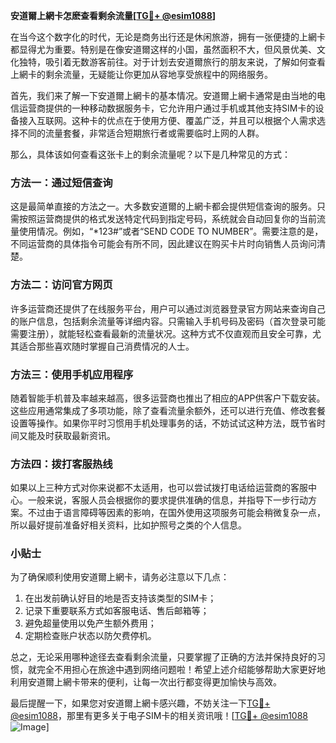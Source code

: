 **安道爾上網卡怎麽查看剩余流量[[TG💪+ @esim1088](https://t.me/s/esim1088)]**

在当今这个数字化的时代，无论是商务出行还是休闲旅游，拥有一张便捷的上網卡都显得尤为重要。特别是在像安道爾这样的小国，虽然面积不大，但风景优美、文化独特，吸引着无数游客前往。对于计划去安道爾旅行的朋友来说，了解如何查看上網卡的剩余流量，无疑能让你更加从容地享受旅程中的网络服务。

首先，我们来了解一下安道爾上網卡的基本情况。安道爾上網卡通常是由当地的电信运营商提供的一种移动数据服务卡，它允许用户通过手机或其他支持SIM卡的设备接入互联网。这种卡的优点在于使用方便、覆盖广泛，并且可以根据个人需求选择不同的流量套餐，非常适合短期旅行者或需要临时上网的人群。

那么，具体该如何查看这张卡上的剩余流量呢？以下是几种常见的方式：

### 方法一：通过短信查询

这是最简单直接的方法之一。大多数安道爾的上網卡都会提供短信查询的服务。只需按照运营商提供的格式发送特定代码到指定号码，系统就会自动回复你的当前流量使用情况。例如，“*123#”或者“SEND CODE TO NUMBER”。需要注意的是，不同运营商的具体指令可能会有所不同，因此建议在购买卡片时向销售人员询问清楚。

### 方法二：访问官方网页

许多运营商还提供了在线服务平台，用户可以通过浏览器登录官方网站来查询自己的账户信息，包括剩余流量等详细内容。只需输入手机号码及密码（首次登录可能需要注册），就能轻松查看最新的流量状况。这种方式不仅直观而且安全可靠，尤其适合那些喜欢随时掌握自己消费情况的人士。

### 方法三：使用手机应用程序

随着智能手机普及率越来越高，很多运营商也推出了相应的APP供客户下载安装。这些应用通常集成了多项功能，除了查看流量余额外，还可以进行充值、修改套餐设置等操作。如果你平时习惯用手机处理事务的话，不妨试试这种方法，既节省时间又能及时获取最新资讯。

### 方法四：拨打客服热线

如果以上三种方式对你来说都不太适用，也可以尝试拨打电话给运营商的客服中心。一般来说，客服人员会根据你的要求提供准确的信息，并指导下一步行动方案。不过由于语言障碍等因素的影响，在国外使用这项服务可能会稍微复杂一点，所以最好提前准备好相关资料，比如护照号之类的个人信息。

### 小贴士

为了确保顺利使用安道爾上網卡，请务必注意以下几点：
1. 在出发前确认好目的地是否支持该类型的SIM卡；
2. 记录下重要联系方式如客服电话、售后邮箱等；
3. 避免超量使用以免产生额外费用；
4. 定期检查账户状态以防欠费停机。

总之，无论采用哪种途径去查看剩余流量，只要掌握了正确的方法并保持良好的习惯，就完全不用担心在旅途中遇到网络问题啦！希望上述介绍能够帮助大家更好地利用安道爾上網卡带来的便利，让每一次出行都变得更加愉快与高效。

最后提醒一下，如果您对安道爾上網卡感兴趣，不妨关注一下[TG💪+ @esim1088](https://t.me/s/esim1088)，那里有更多关于电子SIM卡的相关资讯哦！[[TG💪+ @esim1088](https://t.me/s/esim1088) ![Image](https://i.postimg.cc/4NQfJmqS/Snipaste-2025-05-13-00-14-12.png)]